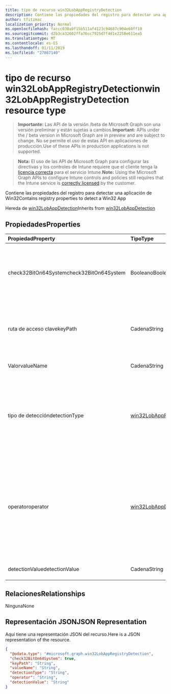```yaml
---
title: tipo de recurso win32LobAppRegistryDetection
description: Contiene las propiedades del registro para detectar una aplicación de Win32
author: tfitzmac
localization_priority: Normal
ms.openlocfilehash: faccc030a9f15b511af4123c94687c904e60ff10
ms.sourcegitcommit: d2b3ca32602ffa76cc7925d7f4d1e2258e611ea5
ms.translationtype: MT
ms.contentlocale: es-ES
ms.lasthandoff: 01/11/2019
ms.locfileid: "27867140"
---
```

# <a name="win32lobappregistrydetection-resource-type"></a><span data-ttu-id="ab5c5-103">tipo de recurso win32LobAppRegistryDetection</span><span class="sxs-lookup"><span data-stu-id="ab5c5-103">win32LobAppRegistryDetection resource type</span></span>

> <span data-ttu-id="ab5c5-104">**Importante:** Las API de la versión /beta de Microsoft Graph son una versión preliminar y están sujetas a cambios.</span><span class="sxs-lookup"><span data-stu-id="ab5c5-104">**Important:** APIs under the / beta version in Microsoft Graph are in preview and are subject to change.</span></span> <span data-ttu-id="ab5c5-105">No se permite el uso de estas API en aplicaciones de producción.</span><span class="sxs-lookup"><span data-stu-id="ab5c5-105">Use of these APIs in production applications is not supported.</span></span>

> <span data-ttu-id="ab5c5-106">**Nota:** El uso de las API de Microsoft Graph para configurar las directivas y los controles de Intune requiere que el cliente tenga la [licencia correcta](https://go.microsoft.com/fwlink/?linkid=839381) para el servicio Intune.</span><span class="sxs-lookup"><span data-stu-id="ab5c5-106">**Note:** Using the Microsoft Graph APIs to configure Intune controls and policies still requires that the Intune service is [correctly licensed](https://go.microsoft.com/fwlink/?linkid=839381) by the customer.</span></span>

<span data-ttu-id="ab5c5-107">Contiene las propiedades del registro para detectar una aplicación de Win32</span><span class="sxs-lookup"><span data-stu-id="ab5c5-107">Contains registry properties to detect a Win32 App</span></span>

<span data-ttu-id="ab5c5-108">Hereda de [win32LobAppDetection](../resources/intune-apps-win32lobappdetection.md)</span><span class="sxs-lookup"><span data-stu-id="ab5c5-108">Inherits from [win32LobAppDetection](../resources/intune-apps-win32lobappdetection.md)</span></span>

## <a name="properties"></a><span data-ttu-id="ab5c5-109">Propiedades</span><span class="sxs-lookup"><span data-stu-id="ab5c5-109">Properties</span></span>
|<span data-ttu-id="ab5c5-110">Propiedad</span><span class="sxs-lookup"><span data-stu-id="ab5c5-110">Property</span></span>|<span data-ttu-id="ab5c5-111">Tipo</span><span class="sxs-lookup"><span data-stu-id="ab5c5-111">Type</span></span>|<span data-ttu-id="ab5c5-112">Description</span><span class="sxs-lookup"><span data-stu-id="ab5c5-112">Description</span></span>|
|:---|:---|:---|
|<span data-ttu-id="ab5c5-113">check32BitOn64System</span><span class="sxs-lookup"><span data-stu-id="ab5c5-113">check32BitOn64System</span></span>|<span data-ttu-id="ab5c5-114">Booleano</span><span class="sxs-lookup"><span data-stu-id="ab5c5-114">Boolean</span></span>|<span data-ttu-id="ab5c5-115">Un valor que indica si esta ruta de acceso del registro para comprobar la aplicación de 32 bits en el sistema de 64 bits</span><span class="sxs-lookup"><span data-stu-id="ab5c5-115">A value indicating whether this registry path is for checking 32-bit app on 64-bit system</span></span>|
|<span data-ttu-id="ab5c5-116">ruta de acceso clave</span><span class="sxs-lookup"><span data-stu-id="ab5c5-116">keyPath</span></span>|<span data-ttu-id="ab5c5-117">Cadena</span><span class="sxs-lookup"><span data-stu-id="ab5c5-117">String</span></span>|<span data-ttu-id="ab5c5-118">La ruta de la clave del registro para detectar la aplicación de línea de negocio (LoB) de Win32</span><span class="sxs-lookup"><span data-stu-id="ab5c5-118">The registry key path to detect Win32 Line of Business (LoB) app</span></span>|
|<span data-ttu-id="ab5c5-119">Valor</span><span class="sxs-lookup"><span data-stu-id="ab5c5-119">valueName</span></span>|<span data-ttu-id="ab5c5-120">Cadena</span><span class="sxs-lookup"><span data-stu-id="ab5c5-120">String</span></span>|<span data-ttu-id="ab5c5-121">El nombre del valor del registro</span><span class="sxs-lookup"><span data-stu-id="ab5c5-121">The registry value name</span></span>|
|<span data-ttu-id="ab5c5-122">tipo de detección</span><span class="sxs-lookup"><span data-stu-id="ab5c5-122">detectionType</span></span>|[<span data-ttu-id="ab5c5-123">win32LobAppRegistryDetectionType</span><span class="sxs-lookup"><span data-stu-id="ab5c5-123">win32LobAppRegistryDetectionType</span></span>](../resources/intune-apps-win32lobappregistrydetectiontype.md)|<span data-ttu-id="ab5c5-124">El tipo de detección de datos del registro.</span><span class="sxs-lookup"><span data-stu-id="ab5c5-124">The registry data detection type.</span></span> <span data-ttu-id="ab5c5-125">Los valores posibles son: `notConfigured`, `exists`, `doesNotExist`, `string`, `integer`, `version`.</span><span class="sxs-lookup"><span data-stu-id="ab5c5-125">Possible values are: `notConfigured`, `exists`, `doesNotExist`, `string`, `integer`, `version`.</span></span>|
|<span data-ttu-id="ab5c5-126">operator</span><span class="sxs-lookup"><span data-stu-id="ab5c5-126">operator</span></span>|[<span data-ttu-id="ab5c5-127">win32LobAppDetectionOperator</span><span class="sxs-lookup"><span data-stu-id="ab5c5-127">win32LobAppDetectionOperator</span></span>](../resources/intune-apps-win32lobappdetectionoperator.md)|<span data-ttu-id="ab5c5-128">El operador para la detección de datos del registro.</span><span class="sxs-lookup"><span data-stu-id="ab5c5-128">The operator for registry data detection.</span></span> <span data-ttu-id="ab5c5-129">Los valores posibles son: `notConfigured`, `equal`, `notEqual`, `greaterThan`, `greaterThanOrEqual`, `lessThan` y `lessThanOrEqual`.</span><span class="sxs-lookup"><span data-stu-id="ab5c5-129">Possible values are: `notConfigured`, `equal`, `notEqual`, `greaterThan`, `greaterThanOrEqual`, `lessThan`, `lessThanOrEqual`.</span></span>|
|<span data-ttu-id="ab5c5-130">detectionValue</span><span class="sxs-lookup"><span data-stu-id="ab5c5-130">detectionValue</span></span>|<span data-ttu-id="ab5c5-131">Cadena</span><span class="sxs-lookup"><span data-stu-id="ab5c5-131">String</span></span>|<span data-ttu-id="ab5c5-132">El valor de detección del registro</span><span class="sxs-lookup"><span data-stu-id="ab5c5-132">The registry detection value</span></span>|

## <a name="relationships"></a><span data-ttu-id="ab5c5-133">Relaciones</span><span class="sxs-lookup"><span data-stu-id="ab5c5-133">Relationships</span></span>
<span data-ttu-id="ab5c5-134">Ninguna</span><span class="sxs-lookup"><span data-stu-id="ab5c5-134">None</span></span>
## <a name="json-representation"></a><span data-ttu-id="ab5c5-135">Representación JSON</span><span class="sxs-lookup"><span data-stu-id="ab5c5-135">JSON Representation</span></span>
<span data-ttu-id="ab5c5-136">Aquí tiene una representación JSON del recurso.</span><span class="sxs-lookup"><span data-stu-id="ab5c5-136">Here is a JSON representation of the resource.</span></span>
<!-- {
  "blockType": "resource",
  "@odata.type": "microsoft.graph.win32LobAppRegistryDetection"
}
-->
``` json
{
  "@odata.type": "#microsoft.graph.win32LobAppRegistryDetection",
  "check32BitOn64System": true,
  "keyPath": "String",
  "valueName": "String",
  "detectionType": "String",
  "operator": "String",
  "detectionValue": "String"
}
```





